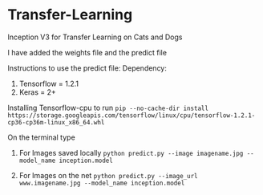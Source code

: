 # Transfer-Learning
Inception V3 for Transfer Learning on Cats and Dogs

I have added the weights file and the predict file 

Instructions to use the predict file:
Dependency:
  1. Tensorflow = 1.2.1
  2. Keras = 2+
  
Installing Tensorflow-cpu to run ```pip --no-cache-dir install https://storage.googleapis.com/tensorflow/linux/cpu/tensorflow-1.2.1-cp36-cp36m-linux_x86_64.whl```


On the terminal type


1. For Images saved locally
```python predict.py --image imagename.jpg --model_name inception.model```


2. For Images on the net
```python predict.py --image_url www.imagename.jpg --model_name inception.model```
